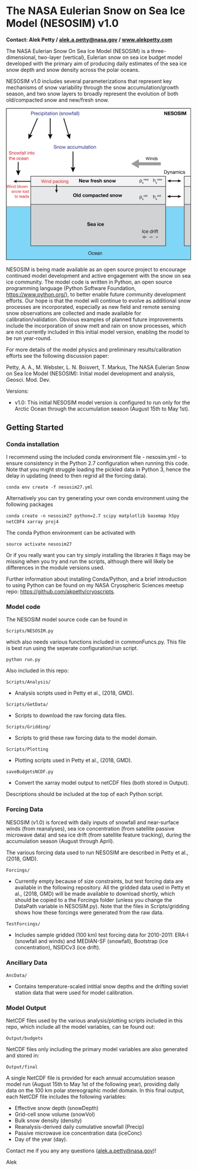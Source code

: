 # The NASA Eulerian Snow on Sea Ice Model (NESOSIM) v1.0
**Contact: Alek Petty / alek.a.petty@nasa.gov / www.alekpetty.com**

The NASA Eulerian Snow On Sea Ice Model (NESOSIM) is a three-dimensional, two-layer (vertical), Eulerian snow on sea ice budget model developed with the primary aim of producing daily estimates of the sea ice snow depth and snow density across the polar oceans.  

NESOSIM v1.0 includes several parameterizations that represent key mechanisms of snow variability through the snow accumulation/growth season, and two snow layers to broadly represent the evolution of both old/compacted snow and new/fresh snow. 


![NESOSIM schematic](schematic.jpg?raw=true "NESOSIM v1.0 schematic")


NESOSIM is being made available as an open source project to encourage continued model development and active engagement with the snow on sea ice community. The model code is written in Python, an open source programming language (Python Software Foundation, https://www.python.org/), to better enable future community development efforts. Our hope is that the model will continue to evolve as additional snow processes are incorporated, especially as new field and remote sensing snow observations are collected and made available for calibration/validation. Obvious examples of planned future improvements include the incorporation of snow melt and rain on snow processes, which are not currently included in this initial model version, enabling the model to be run year-round.

For more details of the model physics and preliminary results/calibration efforts see the following discussion paper:

Petty, A. A., M. Webster, L. N. Boisvert, T. Markus, The NASA Eulerian Snow on Sea Ice Model (NESOSIM): Initial model development and analysis, Geosci. Mod. Dev.

Versions:
 - v1.0: This initial NESOSIM model version is configured to run only for the Arctic Ocean through the accumulation season (August 15th to May 1st).


## Getting Started

### Conda installation

I recommend using the included conda environment file - nesosim.yml - to ensure consistency in the Python 2.7 configuration when running this code. Note that you might struggle loading the pickled data in Python 3, hence the delay in updating (need to then regrid all the forcing data).

```
conda env create -f nesosim27.yml
```

Alternatively you can try generating your own conda environment using the following packages

```
conda create -n nesosim27 python=2.7 scipy matplotlib basemap h5py netCDF4 xarray proj4

```
The conda Python environment can be activated with 

```
source activate nesosim27
```

Or if you really want you can try simply installing the libraries it flags may be missing when you try and run the scripts, although there will likely be differences in the module versions used. 

Further information about installing Conda/Python, and a brief introduction to using Python can be found on my NASA Cryospheric Sciences meetup repo: https://github.com/akpetty/cryoscripts.

### Model code

The NESOSIM model source code can be found in 

```
Scripts/NESOSIM.py
```
which also needs various functions included in commonFuncs.py. This file is best run using the seperate configuration/run script.

```
python run.py
```

Also included in this repo:
```
Scripts/Analysis/
```
- Analysis scripts used in Petty et al., (2018, GMD).

```
Scripts/GetData/
```
 - Scripts to download the raw forcing data files.

```
Scripts/Gridding/
```
- Scripts to grid these raw forcing data to the model domain.

```
Scripts/Plotting
```
- Plotting scripts used in Petty et al., (2018, GMD).

```
saveBudgetsNCDF.py
```
- Convert the xarray model output to netCDF files (both stored in Output).

Descriptions should be included at the top of each Python script. 


### Forcing Data


NESOSIM (v1.0) is forced with daily inputs of snowfall and near-surface winds (from reanalyses), sea ice concentration (from satellite passive microwave data) and sea ice drift (from satellite feature tracking), during the accumulation season (August through April).  

The various forcing data used to run NESOSIM are described in Petty et al., (2018, GMD).

```
Forcings/
```
 - Currently empty because of size constraints, but test forcing data are available in the following repository. All the gridded data used in Petty et al., (2018, GMD) will be made available to download shortly, which should be copied to a the Forcings folder (unless you change the DataPath variable in NESOSIM.py). Note that the files in Scripts/gridding shows how these forcings were generated from the raw data.


```
TestForcings/
```

 - Includes sample gridded (100 km) test forcing data for 2010-2011: ERA-I (snowfall and winds) and MEDIAN-SF (snowfall), Bootstrap (ice concentration), NSIDCv3 (ice drift). 


### Ancillary Data

```
AncData/
```
- Contains temperature-scaled intitial snow depths and the drifting soviet station data that were used for model calibration.

### Model Output

 NetCDF files used by the various analysis/plotting scripts included in this repo, which include all the model variables, can be found out:
```
Output/budgets
```

NetCDF files only including the primary model variables are also generated and stored in:
```
Output/final
```
A single NetCDF file is provided for each annual accumulation season model run (August 15th to May 1st of the following year), providing daily data on the 100 km polar stereographic model domain. 
In this final output, each NetCDF file includes the following variables: 
 - Effective snow depth (snowDepth)
 - Grid-cell snow volume (snowVol)
 - Bulk snow density (density)
 - Reanalysis-derived daily cumulative snowfall (Precip)
 - Passive microwave ice concentration data (iceConc)
 - Day of the year (day). 


Contact me if you any any questions (alek.a.petty@nasa.gov)!

Alek




